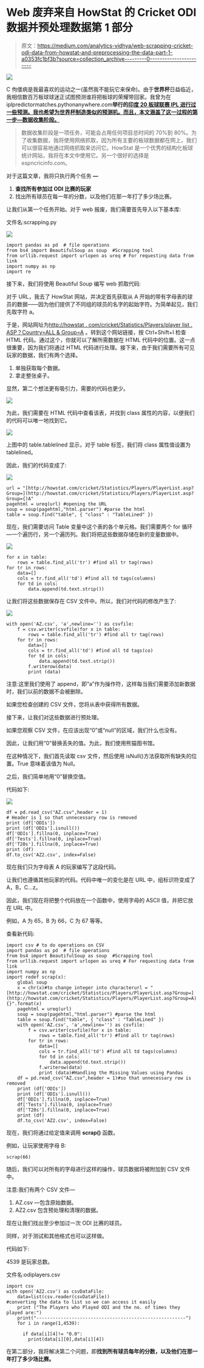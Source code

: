 # Web 废弃来自 HowStat 的 Cricket ODI 数据并预处理数据第 1 部分

> 原文：<https://medium.com/analytics-vidhya/web-scrapping-cricket-odi-data-from-howstat-and-preprocessing-the-data-part-1-a0353fc1bf3b?source=collection_archive---------0----------------------->

![](img/ce24a2f3426e570bd0203e324d439c74.png)

C 佝偻病是我最喜欢的运动之一(虽然我不能玩它来保命)。由于**世界杯**日益临近，我相信数百万板球球迷正试图预测谁将把板球的荣耀带回家。我曾为在 iplpredictormatches.pythonanywhere.com**举行的[**印度 20 板球联赛 IPL 进行过一些预测。我也希望为世界杯制造类似的预测机。而且，本文涵盖了这一过程的第一步—数据收集阶段。**](http://iplpredictormatches.pythonanywhere.com)**

> 数据收集阶段是一项任务，可能会占用任何项目总时间的 70%到 80%。为了收集数据，我将使用网络抓取，因为所有主要的板球数据都在网上，我们可以很容易地通过网络抓取来访问它。HowStat 是一个优秀的结构化板球统计网站，我将在本文中使用它。另一个很好的选择是 espncricinfo.com。

对于这篇文章，我将只执行两个任务 **—**

1.  **查找所有参加过 ODI 比赛的玩家**
2.  找出所有球员在每一年的分数，以及他们在那一年打了多少场比赛。

让我们从第一个任务开始。对于 web 报废，我们需要首先导入以下基本库:

文件名:scrapping.py

![](img/c55990a77e9cfde00d52a024fbf8c311.png)

```
import pandas as pd  # file operations
from bs4 import BeautifulSoup as soup  #Scrapping tool
from urllib.request import urlopen as ureq # For requesting data from link
import numpy as np
import re
```

接下来，我们将使用 Beautiful Soup 编写 web 抓取代码:

对于 URL，我去了 HowStat 网站，并决定首先获取从 A 开始的带有字母表的球员的数据——因为他们提供了不同组的球员的名字的起始字符。为简单起见，我们先取字符 a。

于是，网站网址为[http://howstat . com/cricket/Statistics/Players/player list . ASP？Country=ALL & Group=A](http://howstat.com/cricket/Statistics/Players/PlayerList.asp?Country=ALL&Group=A) 。转到这个网站链接，按 Ctrl+Shift+I 检查 HTML 代码。通过这个，你就可以了解所需数据在 HTML 代码中的位置。这一点很重要，因为我们将通过 HTML 代码进行处理。接下来，由于我们需要所有可见玩家的数据，我们有两个选择。

1.  单独获取每个数据。
2.  拿走整张桌子。

显然，第二个想法更有吸引力，需要的代码也更少。

![](img/f2ab0ab8c9f966431d742ee7950d1b9c.png)

为此，我们需要在 HTML 代码中查看该表，并找到 class 属性的内容，以便我们的代码可以唯一地找到它。

![](img/46e765f8af43fa40ada43a66f060ca93.png)

上图中的 table.tablelined 显示，对于 table 标签，我们将 class 属性值设置为 tablelined。

因此，我们的代码变成了:

![](img/8d47af987e1d5330bf736865b1ab726b.png)

```
url = "[http://howstat.com/cricket/Statistics/Players/PlayerList.asp?Group=](http://howstat.com/cricket/Statistics/Players/PlayerList.asp?Group={)A"
pagehtml = ureq(url) #opening the URL
soup = soup(pagehtml,"html.parser") #parse the html
table = soup.find("table", { "class" : "TableLined" })
```

现在，我们需要访问 Table 变量中这个表的各个单元格。我们需要两个 for 循环—一个遍历行，另一个遍历列。我们将把这些数据存储在新的变量数据中。

![](img/cbbd97410dbca4aef047d493e5ef1d23.png)

```
for x in table:
    rows = table.find_all('tr') #find all tr tag(rows)
for tr in rows:
    data=[]
    cols = tr.find_all('td') #find all td tags(columns)
    for td in cols:
        data.append(td.text.strip()) 
```

让我们将这些数据保存在 CSV 文件中。所以，我们对代码的修改产生了:

![](img/357b54eb4c33df1b9cd102b8f8df7add.png)

```
with open('AZ.csv', 'a',newline='') as csvfile:
    f = csv.writer(csvfile)for x in table:
        rows = table.find_all('tr') #find all tr tag(rows)
    for tr in rows:
        data=[]
        cols = tr.find_all('td') #find all td tags(co)
        for td in cols:
            data.append(td.text.strip()) 
        f.writerow(data)
        print (data)
```

注意:这里我们使用了 append，即“a”作为操作符，这样每当我们需要添加新数据时，我们以前的数据不会被删除。

如果您检查创建的 CSV 文件，您将从表中获得所有数据。

接下来，让我们对这些数据进行预处理。

如果您观察 CSV 文件，在应该出现“0”或“null”的区域，我们什么也没有。

因此，让我们用“0”替换丢失的值。为此，我们使用熊猫图书馆。

在这种情况下，我们首先读取 csv 文件，然后使用 isNull()方法获取所有缺失的位置。True 意味着该值为 Null。

之后，我们简单地用“0”替换空值。

代码如下:

![](img/ab26fa435d3ac7c14937bc3343fad7cd.png)

```
df = pd.read_csv("AZ.csv",header = 1)
# Header is 1 so that unnecessary row is removed
print (df['ODIs'])
print (df['ODIs'].isnull())
df['ODIs'].fillna(0, inplace=True)
df['Tests'].fillna(0, inplace=True)
df['T20s'].fillna(0, inplace=True)
print (df)
df.to_csv('AZ2.csv', index=False)
```

现在我们只为字母表 A 的玩家编写了这段代码。

让我们也遵循其他玩家的代码。代码中唯一的变化是在 URL 中，组标识符变成了 A，B，C…z。

因此，我们现在将把整个代码放在一个函数中，使用字母的 ASCII 值，并把它放在 URL 中。

例如，A 为 65，B 为 66，C 为 67 等等。

查看新代码:

```
import csv # to do operations on CSV
import pandas as pd  # file operations
from bs4 import BeautifulSoup as soup  #Scrapping tool
from urllib.request import urlopen as ureq # For requesting data from link
import numpy as np
import redef scrap(x):
    global soup
    x = chr(x)#to change integer into characterurl = "[http://howstat.com/cricket/Statistics/Players/PlayerList.asp?Group=](http://howstat.com/cricket/Statistics/Players/PlayerList.asp?Group=A){}".format(x)
    pagehtml = ureq(url)
    soup = soup(pagehtml,"html.parser") #parse the html
    table = soup.find("table", { "class" : "TableLined" })
    with open('AZ.csv', 'a',newline='') as csvfile:
        f = csv.writer(csvfile)for x in table:
            rows = table.find_all('tr') #find all tr tag(rows)
        for tr in rows:
            data=[]
            cols = tr.find_all('td') #find all td tags(columns)
            for td in cols:
                data.append(td.text.strip()) 
            f.writerow(data)
            print (data)#Handling the Missing Values using Pandas
    df = pd.read_csv("AZ.csv",header = 1)#so that unnecessary row is removed
    print (df['ODIs'])
    print (df['ODIs'].isnull())
    df['ODIs'].fillna(0, inplace=True)
    df['Tests'].fillna(0, inplace=True)
    df['T20s'].fillna(0, inplace=True)
    print (df)
    df.to_csv('AZ2.csv', index=False)
```

现在，我们将通过给定值来调用 **scrap()** 函数。

例如，让玩家使用字母 B:

```
scrap(66)
```

随后，我们可以对所有的字母进行这样的操作，球员数据将被附加到 CSV 文件中。

注意:我们有两个 CSV 文件—

1.  AZ.csv —包含原始数据。
2.  AZ2.csv 包含预处理和清理的数据。

现在让我们找出至少参加过一次 ODI 比赛的球员。

同样，对于测试和其他格式也可以这样做。

代码如下:

4539 是玩家总数。

文件名:odiplayers.csv

```
import csv
with open('AZ2.csv') as csvDataFile:
    data=list(csv.reader(csvDataFile))
#converting the data to list so we can access it easily
    print ("The Players who Played ODI and the no. of times they played are:")
    print("-------------------------------------------------------")
    for i in range(1,4539):

      if data[i][4]!= "0.0":
        print(data[i][0],data[i][4])
```

在第二部分，我将解决第二个问题，即**找到所有球员每年的分数，以及他们在那一年打了多少场比赛。**